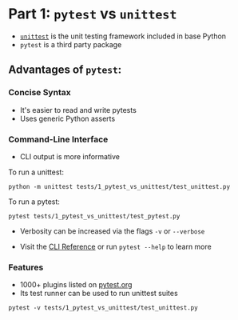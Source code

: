 # Part 1: `pytest` vs `unittest` 
* [`unittest`](https://docs.python.org/3/library/unittest.html) is the unit testing framework included in base Python
* `pytest` is a third party package
  
## Advantages of `pytest`:
### Concise Syntax
* It's easier to read and write pytests
* Uses generic Python asserts

### Command-Line Interface
* CLI output is more informative

To run a unittest:
```
python -m unittest tests/1_pytest_vs_unittest/test_unittest.py
```

To run a pytest:
```
pytest tests/1_pytest_vs_unittest/test_pytest.py
```
* Verbosity can be increased via the flags `-v` or `--verbose`

* Visit the [CLI Reference](https://docs.pytest.org/en/8.0.x/reference/reference.html#command-line-flags) or run `pytest --help` to learn more

### Features
* 1000+ plugins listed on [pytest.org](https://docs.pytest.org/en/8.0.x/reference/plugin_list.html)
* Its test runner can be used to run unittest suites
```
pytest -v tests/1_pytest_vs_unittest/test_unittest.py
```